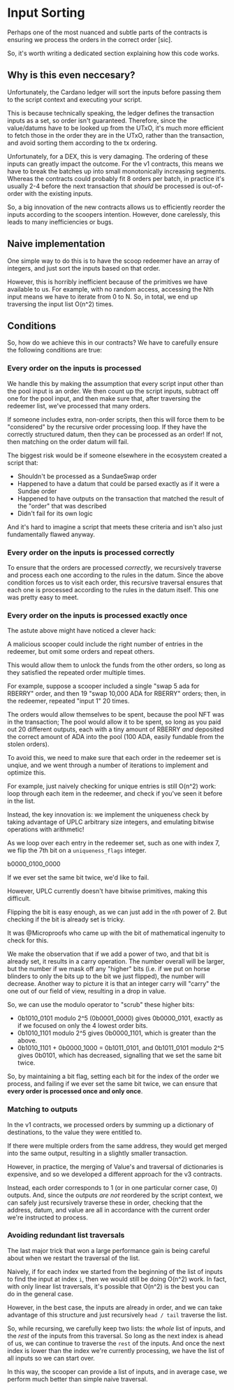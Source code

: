 # Input Sorting

Perhaps one of the most nuanced and subtle parts of the contracts is ensuring we process the orders in the correct order [sic].

So, it's worth writing a dedicated section explaining how this code works.

## Why is this even neccesary?

Unfortunately, the Cardano ledger will sort the inputs before passing them to the script context and executing your script.

This is because technically speaking, the ledger defines the transaction inputs as a set, so order isn't guaranteed. Therefore, since the value/datums have to be looked up from the UTxO, it's much more efficient to fetch those in the order they are in the UTxO, rather than the transaction, and avoid sorting them according to the tx ordering.

Unfortunately, for a DEX, this is very damaging. The ordering of these inputs can greatly impact the outcome. For the v1 contracts, this means we have to break the batches up into small monotonically increasing segments. Whereas the contracts could probably fit 8 orders per batch, in practice it's usually 2-4 before the next transaction that *should* be processed is out-of-order with the existing inputs.

So, a big innovation of the new contracts allows us to efficiently reorder the inputs according to the scoopers intention. However, done carelessly, this leads to many inefficiencies or bugs.

## Naive implementation

One simple way to do this is to have the scoop redeemer have an array of integers, and just sort the inputs based on that order.

However, this is horribly inefficient because of the primitives we have available to us.  For example, with no random access, accessing the Nth input means we have to iterate from 0 to N.  So, in total, we end up traversing the input list O(n^2) times.

## Conditions

So, how do we achieve this in our contracts? We have to carefully ensure the following conditions are true:

### Every order on the inputs is processed

We handle this by making the assumption that every script input other than the pool input is an order. We then count up the script inputs, subtract off one for the pool input, and then make sure that, after traversing the redeemer list, we've processed that many orders.

If someone includes extra, non-order scripts, then this will force them to be "considered" by the recursive order processing loop. If they have the correctly structured datum, then they can be processed as an order! If not, then matching on the order datum will fail.

The biggest risk would be if someone elsewhere in the ecosystem created a script that:
 - Shouldn't be processed as a SundaeSwap order
 - Happened to have a datum that could be parsed exactly as if it were a Sundae order
 - Happened to have outputs on the transaction that matched the result of the "order" that was described
 - Didn't fail for its own logic

And it's hard to imagine a script that meets these criteria and isn't also just fundamentally flawed anyway.

### Every order on the inputs is processed correctly

To ensure that the orders are processed *correctly*, we recursively traverse and process each one according to the rules in the datum. Since the above condition forces us to visit each order, this recursive traversal ensures that each one is processed according to the rules in the datum itself. This one was pretty easy to meet.

### Every order on the inputs is processed **exactly once**

The astute above might have noticed a clever hack:

A malicious scooper could include the right number of entries in the redeemer, but omit some orders and repeat others.

This would allow them to unlock the funds from the other orders, so long as they satisfied the repeated order multiple times.

For example, suppose a scooper included a single "swap 5 ada for RBERRY" order, and then 19 "swap 10,000 ADA for RBERRY" orders; then, in the redeemer, repeated "input 1" 20 times.

The orders would allow themselves to be spent, because the pool NFT was in the transaction; The pool would allow it to be spent, so long as you paid out 20 different outputs, each with a tiny amount of RBERRY *and* deposited the correct amount of ADA into the pool (100 ADA, easily fundable from the stolen orders).

To avoid this, we need to make sure that each order in the redeemer set is unqiue, and we went through a number of iterations to implement and optimize this.

For example, just naively checking for unique entries is still O(n^2) work: loop through each item in the redeemer, and check if you've seen it before in the list.

Instead, the key innovation is: we implement the uniqueness check by taking advantage of UPLC arbitrary size integers, and emulating bitwise operations with arithmetic!

As we loop over each entry in the redeemer set, such as one with index 7, we flip the 7th bit on a `uniqueness_flags` integer.

b0000_0100_0000

If we ever set the same bit twice, we'd like to fail.

However, UPLC currently doesn't have bitwise primitives, making this difficult.

Flipping the bit is easy enough, as we can just add in the `n`th power of 2. But checking if the bit is already set is tricky.

It was @Microproofs who came up with the bit of mathematical ingenuity to check for this.

We make the observation that if we add a power of two, and that bit is already set, it results in a carry operation. The number overall will be larger, but the number if we mask off any "higher" bits (i.e. if we put on horse blinders to only the bits up to the bit we just flipped), the number will decrease. Another way to picture it is that an integer carry will "carry" the one out of our field of view, resulting in a drop in value.

So, we can use the modulo operator to "scrub" these higher bits:
 - 0b1010_0101 modulo 2^5 (0b0001_0000) gives 0b0000_0101, exactly as if we focused on only the 4 lowest order bits.
 - 0b1010_1101 modulo 2^5 gives 0b0000_1101, which is greater than the above.
 - 0b1010_1101 + 0b0000_1000 = 0b1011_0101, and 0b1011_0101 modulo 2^5 gives 0b0101, which has decreased, signalling that we set the same bit twice.

So, by maintaining a bit flag, setting each bit for the index of the order we process, and failing if we ever set the same bit twice, we can ensure that **every order is processed once and only once**.

### Matching to outputs

In the v1 contracts, we processed orders by summing up a dictionary of destinations, to the value they were entitled to.

If there were multiple orders from the same address, they would get merged into the same output, resulting in a slightly smaller transaction.

However, in practice, the merging of Value's and traversal of dictionaries is expensive, and so we developed a different approach for the v3 contracts.

Instead, each order corresponds to 1 (or in one particular corner case, 0) outputs. And, since the outputs *are not* reordered by the script context, we can safely just recursively traverse these in order, checking that the address, datum, and value are all in accordance with the current order we're instructed to process. 

### Avoiding redundant list traversals

The last major trick that won a large performance gain is being careful about when we restart the traversal of the list.

Naively, if for each index we started from the beginning of the list of inputs to find the input at index `i`, then we would still be doing O(n^2) work.  In fact, with only linear list traversals, it's possible that O(n^2) is the best you can do in the general case.

However, in the best case, the inputs are already in order, and we can take advantage of this structure and just recursively `head / tail` traverse the list.

So, while recursing, we carefully keep two lists: the *whole* list of inputs, and the *rest* of the inputs from this traversal.  So long as the next index is ahead of us, we can continue to traverse the `rest` of the inputs. And once the next index is lower than the index we're currently processing, we have the list of all inputs so we can start over.

In this way, the scooper can provide a list of inputs, and in average case, we perform much better than simple naive traversal.